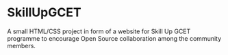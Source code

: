 # SkillUpGCET

A small HTML/CSS project in form of a website for Skill Up GCET programme to encourage Open Source collaboration among the community members.
